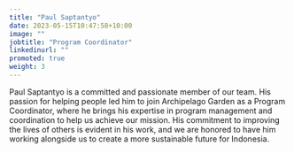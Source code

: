 ```yaml
---
title: "Paul Saptantyo"
date: 2023-05-15T10:47:58+10:00
image: ""
jobtitle: "Program Coordinator"
linkedinurl: "" 
promoted: true
weight: 3 
---
```


Paul Saptantyo is a committed and passionate member of our team. His passion for helping people led him to join Archipelago Garden as a Program Coordinator, where he brings his expertise in program management and coordination to help us achieve our mission. His commitment to improving the lives of others is evident in his work, and we are honored to have him working alongside us to create a more sustainable future for Indonesia.
